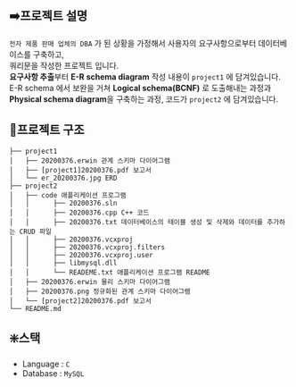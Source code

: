 ## ➡️프로젝트 설명

`전자 제품 판매 업체의 DBA` 가 된 상황을 가정해서 사용자의 요구사항으로부터 데이터베이스를 구축하고,  
쿼리문을 작성한 프로젝트 입니다.  
**요구사항 추출**부터 **E-R schema diagram** 작성 내용이 `project1` 에 담겨있습니다.  
E-R schema 에서 보완을 거쳐 **Logical schema(BCNF)** 로 도출해내는 과정과 **Physical schema diagram**을 구축하는 과정, 코드가 `project2` 에 담겨있습니다.  

## 🧬프로젝트 구조
```
├── project1
│   ├── 20200376.erwin 관계 스키마 다이어그램
│   ├── [project1]20200376.pdf 보고서
│   └── er_20200376.jpg ERD
├── project2
│   ├── code 애플리케이션 프로그램
│   │      ├── 20200376.sln
│   │      ├── 20200376.cpp C++ 코드
│   │      ├── 20200376.txt 데이터베이스의 테이블 생성 및 삭제와 데이터를 추가하는 CRUD 파일
│   │      ├── 20200376.vcxproj
│   │      ├── 20200376.vcxproj.filters
│   │      ├── 20200376.vcxproj.user
│   │      ├── libmysql.dll
│   │      └── READEME.txt 애플리케이션 프로그램 README
│   ├── 20200376.erwin 물리 스키마 다이어그램
│   ├── 20200376.png 정규화된 관계 스키마 다이어그램
│   └── [project2]20200376.pdf 보고서 
└── README.md
```

## ❇️스택
- Language : `C`
- Database : `MySQL`
